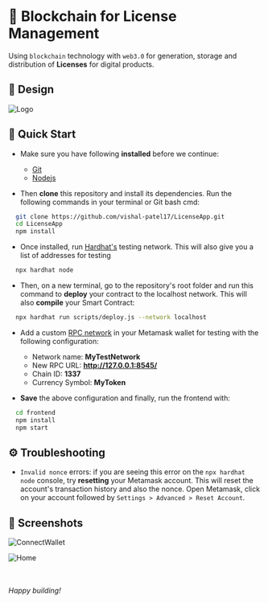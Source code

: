 # 🔗 Blockchain for License Management

Using ```blockchain``` technology with ```web3.0``` for generation, storage and distribution of **Licenses** for digital products.

## 🎨 Design

![Logo](https://lucid.app/publicSegments/view/c815ebb5-e01d-4cbb-917a-a89e60e89e32/image.png)

## 🚀 Quick Start

- Make sure you have following **installed** before we continue:
  - [Git](https://git-scm.com/downloads)
  - [Nodejs](https://nodejs.org/en/download/)
    
- Then **clone** this repository and install its dependencies.
Run the following commands in your terminal or Git bash cmd:

```bash
  git clone https://github.com/vishal-patel17/LicenseApp.git
  cd LicenseApp
  npm install
```
- Once installed, run [Hardhat's](https://hardhat.org/) testing network. This will also give you a list of addresses for testing
```bash
  npx hardhat node
```
- Then, on a new terminal, go to the repository's root folder and run this command to **deploy** your contract to the localhost network. This will also **compile** your Smart Contract:
```bash
  npx hardhat run scripts/deploy.js --network localhost
```
- Add a custom [RPC network](https://metamask.zendesk.com/hc/en-us/articles/360043227612-How-to-add-a-custom-network-RPC) in your Metamask wallet for testing with the following configuration:

  - Network name: **MyTestNetwork**
  - New RPC URL: **http://127.0.0.1:8545/**
  - Chain ID: **1337**
  - Currency Symbol: **MyToken**

- **Save** the above configuration and finally, run the frontend with:
```bash
  cd frontend
  npm install
  npm start
```



## ⚙️ Troubleshooting

- ```Invalid nonce``` errors: if you are seeing this error on the ```npx hardhat node``` console, try **resetting** your Metamask account. This will reset the account's transaction history and also the nonce. Open Metamask, click on your account followed by ```Settings > Advanced > Reset Account```.


## 📸 Screenshots

![ConnectWallet](https://user-images.githubusercontent.com/10336383/178144902-ac6dd427-12e0-48ad-9140-920b7f2fa2f7.PNG)


![Home](https://user-images.githubusercontent.com/10336383/178144910-65c345f9-f448-4a32-ba51-6a5a39ac7aae.PNG)

</br></br>
*Happy _building_!*
